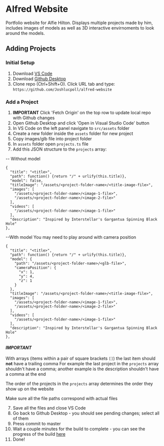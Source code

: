 # Alfred Website

Portfolio website for Alfie Hilton. Displays multiple projects made by him, includes images of models as well as 3D interactive envirnoments to look around the models. 


## Adding Projects

### Initial Setup

1. Download [VS Code](https://code.visualstudio.com/download)
2. Download [Github Desktop](https://desktop.github.com/)
3. Clone repo (Ctrl+Shift+O). Click URL tab and type: `https://github.com/Joshlucpoll/alfred-website`

### Add a Project

1. **IMPORTANT** Click 'Fetch Origin' on the top row to update local repo with Github changes
2. Open Github Desktop and click 'Open in Visual Studio Code' button
3. In VS Code on the left panel navigate to `src/assets` folder
4. Create a new folder inside the `assets` folder for new project
5. Copy images/glb file into project folder
6. In `assets` folder open `projects.ts` file
7. Add this JSON structure to the `projects` array:
  
-- Without model
```
{
  "title": "<title>",
  "path": function() {return "/" + urlify(this.title)},
  "model": false,
  "titleImage": "/assets/<project-folder-name>/<title-image-file>",
  "images": [
    "/assets/<project-folder-name>/<image-1-file>",
    "/assets/<project-folder-name>/<image-2-file>"
  ],
  "videos": [
    "/assets/<project-folder-name>/<image-1-file>"
  ],
  "description": "Inspired by Interstellar's Gargantua Spinning Black Hole"
},
```


--With model
You may need to play around with camera position
```
{
  "title": "<title>",
  "path": function() {return "/" + urlify(this.title)},
  "model": {
    "path": "/assets/<project-folder-name>/<glb-file>",
    "cameraPosition": {
      "x": 1,
      "y": 4,
      "z": 1
    }
  },
  "titleImage": "/assets/<project-folder-name>/<title-image-file>",
  "images": [
    "/assets/<project-folder-name>/<image-1-file>",
    "/assets/<project-folder-name>/<image-2-file>"
  ],
  "videos": [
    "/assets/<project-folder-name>/<image-1-file>"
  ],
  "description": "Inspired by Interstellar's Gargantua Spinning Black Hole"
},
```

#### ***IMPORTANT***
With arrays (items within a pair of square brackets `[]`) the last item should **not** have a trailing comma
For example the last project in the `projects` array shouldn't have a comma; another example is the description shouldn't have a comma at the end


The order of the projects in the `projects` array determines the order they show up on the website

Make sure all the file paths correspond with actual files


7. Save all the files and close VS Code
8. Go back to Github Desktop - you should see pending changes; select all of them
9. Press commit to master
10. Wait a couple minutes for the build to complete - you can see the progress of the build [here](https://github.com/Joshlucpoll/alfred-website/actions)
11. Done!

